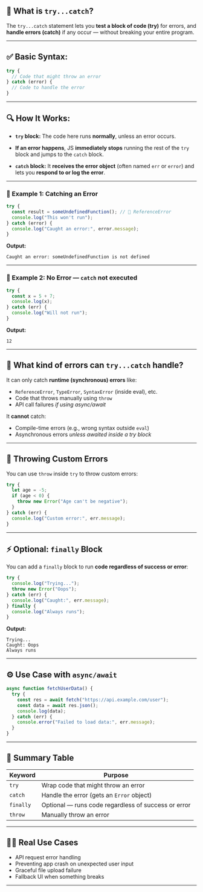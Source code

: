 ## 🧩 What is `try...catch`?

The `try...catch` statement lets you **test a block of code (try)** for errors, and **handle errors (catch)** if any occur — without breaking your entire program.

---

## ✅ Basic Syntax:

```js
try {
  // Code that might throw an error
} catch (error) {
  // Code to handle the error
}
```

---

## 🔍 How It Works:

* **`try` block:**
  The code here runs **normally**, unless an error occurs.

* **If an error happens**, JS **immediately stops** running the rest of the `try` block and jumps to the `catch` block.

* **`catch` block:**
  It **receives the error object** (often named `err` or `error`) and lets you **respond to or log the error**.

---

### 🧪 Example 1: Catching an Error

```js
try {
  const result = someUndefinedFunction(); // 🚨 ReferenceError
  console.log("This won't run");
} catch (error) {
  console.log("Caught an error:", error.message);
}
```

**Output:**

```
Caught an error: someUndefinedFunction is not defined
```

---

### 🧪 Example 2: No Error — `catch` not executed

```js
try {
  const x = 5 + 7;
  console.log(x);
} catch (err) {
  console.log("Will not run");
}
```

**Output:**

```
12
```

---

## 🛑 What kind of errors can `try...catch` handle?

It can only catch **runtime (synchronous) errors** like:

* `ReferenceError`, `TypeError`, `SyntaxError` (inside eval), etc.
* Code that throws manually using `throw`
* API call failures *if using async/await*

It **cannot** catch:

* Compile-time errors (e.g., wrong syntax outside `eval`)
* Asynchronous errors *unless awaited inside a try block*

---

## 🧱 Throwing Custom Errors

You can use `throw` inside `try` to throw custom errors:

```js
try {
  let age = -5;
  if (age < 0) {
    throw new Error("Age can't be negative");
  }
} catch (err) {
  console.log("Custom error:", err.message);
}
```

---

## ⚡ Optional: `finally` Block

You can add a `finally` block to run **code regardless of success or error**:

```js
try {
  console.log("Trying...");
  throw new Error("Oops");
} catch (err) {
  console.log("Caught:", err.message);
} finally {
  console.log("Always runs");
}
```

**Output:**

```
Trying...
Caught: Oops
Always runs
```

---

## ⚙️ Use Case with `async/await`

```js
async function fetchUserData() {
  try {
    const res = await fetch("https://api.example.com/user");
    const data = await res.json();
    console.log(data);
  } catch (err) {
    console.error("Failed to load data:", err.message);
  }
}
```

---

## 🔑 Summary Table

| Keyword   | Purpose                                             |
| --------- | --------------------------------------------------- |
| `try`     | Wrap code that might throw an error                 |
| `catch`   | Handle the error (gets an `Error` object)           |
| `finally` | Optional — runs code regardless of success or error |
| `throw`   | Manually throw an error                             |

---

## 👨‍💻 Real Use Cases

* API request error handling
* Preventing app crash on unexpected user input
* Graceful file upload failure
* Fallback UI when something breaks

---

